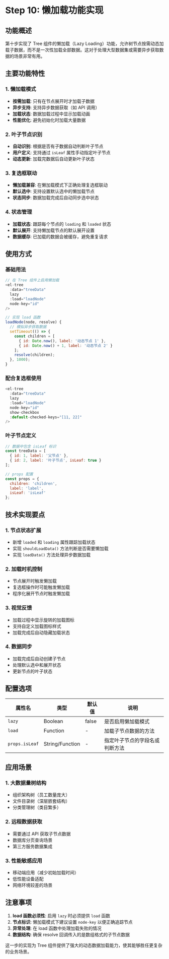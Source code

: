 # Step 10: 懒加载功能实现

## 功能概述

第十步实现了 Tree 组件的懒加载（Lazy Loading）功能，允许树节点按需动态加载子数据，而不是一次性加载全部数据。这对于处理大型数据集或需要异步获取数据的场景非常有用。

## 主要功能特性

### 1. 懒加载模式
- **按需加载**: 只有在节点展开时才加载子数据
- **异步支持**: 支持异步数据获取（如 API 调用）
- **加载状态**: 数据加载过程中显示加载动画
- **性能优化**: 避免初始化时加载大量数据

### 2. 叶子节点识别
- **自动识别**: 根据是否有子数据自动判断叶子节点
- **用户定义**: 支持通过 `isLeaf` 属性手动指定叶子节点
- **动态更新**: 加载完数据后自动更新叶子状态

### 3. 复选框联动
- **懒加载兼容**: 在懒加载模式下正确处理复选框联动
- **默认选中**: 支持设置默认选中的懒加载节点
- **状态同步**: 数据加载完成后自动同步选中状态

### 4. 状态管理
- **加载状态**: 跟踪每个节点的 `loading` 和 `loaded` 状态
- **默认展开**: 支持懒加载节点的默认展开设置
- **数据缓存**: 已加载的数据会被缓存，避免重复请求

## 使用方式

### 基础用法
```javascript
// 在 Tree 组件上启用懒加载
<el-tree
  :data="treeData"
  lazy
  :load="loadNode"
  node-key="id"
/>

// 实现 load 函数
loadNode(node, resolve) {
  // 模拟异步获取数据
  setTimeout(() => {
    const children = [
      { id: Date.now(), label: '动态节点 1' },
      { id: Date.now() + 1, label: '动态节点 2' }
    ];
    resolve(children);
  }, 1000);
}
```

### 配合复选框使用
```javascript
<el-tree
  :data="treeData"
  lazy
  :load="loadNode"
  node-key="id"
  show-checkbox
  :default-checked-keys="[11, 22]"
/>
```

### 叶子节点定义
```javascript
// 数据中包含 isLeaf 标识
const treeData = [
  { id: 1, label: '父节点' },
  { id: 2, label: '叶子节点', isLeaf: true }
];

// props 配置
const props = {
  children: 'children',
  label: 'label',
  isLeaf: 'isLeaf'
};
```

## 技术实现要点

### 1. 节点状态扩展
- 新增 `loaded` 和 `loading` 属性跟踪加载状态
- 实现 `shouldLoadData()` 方法判断是否需要懒加载
- 实现 `loadData()` 方法处理异步数据加载

### 2. 加载时机控制
- 节点展开时触发懒加载
- 复选框操作时可能触发懒加载
- 程序化展开节点时触发懒加载

### 3. 视觉反馈
- 加载过程中显示旋转的加载图标
- 支持自定义加载图标样式
- 加载完成后自动隐藏加载状态

### 4. 数据同步
- 加载完成后自动创建子节点
- 处理默认选中和展开状态
- 更新节点的叶子状态

## 配置选项

| 属性名 | 类型 | 默认值 | 说明 |
|--------|------|--------|------|
| `lazy` | Boolean | false | 是否启用懒加载模式 |
| `load` | Function | - | 加载子节点数据的方法 |
| `props.isLeaf` | String/Function | - | 指定叶子节点的字段名或判断方法 |

## 应用场景

### 1. 大数据量树结构
- 组织架构树（员工数量庞大）
- 文件目录树（深层嵌套结构）
- 分类管理树（类目繁多）

### 2. 远程数据获取
- 需要通过 API 获取子节点数据
- 数据库分页查询场景
- 第三方服务数据集成

### 3. 性能敏感应用
- 移动端应用（减少初始加载时间）
- 低性能设备适配
- 网络环境较差的场景

## 注意事项

1. **load 函数必须性**: 启用 `lazy` 时必须提供 `load` 函数
2. **节点标识**: 懒加载模式下建议设置 `node-key` 以便正确追踪节点
3. **异常处理**: 在 load 函数中处理加载失败的情况
4. **数据结构**: 确保 resolve 回调传入的是数组格式的子节点数据

这一步的实现为 Tree 组件提供了强大的动态数据加载能力，使其能够胜任更复杂的业务场景。
